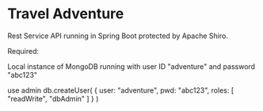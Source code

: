 # Travel Adventure
Rest Service API running in Spring Boot protected by Apache Shiro. 

Required:

Local instance of MongoDB running with user ID "adventure" and password "abc123"

use admin
db.createUser(
   {
     user: "adventure",
     pwd: "abc123",
     roles: [ "readWrite", "dbAdmin" ]
   }
)